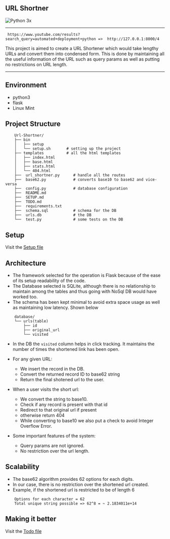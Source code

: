 ## URL Shortner 
![Python 3x](https://img.shields.io/pypi/pyversions/django?color=green&style=plastic)

---

```
 https://www.youtube.com/results?search_query=automated+deployment+python =>  http://127.0.0.1:8000/4
```

This project is aimed to create a URL Shortener which would take lengthy URLs and convert them into condensed form. This is done by maintaining all the useful information of the URL such as query params as well as putting no restrictions on URL length. 

---

## Environment

* python3
* flask
* Linux Mint


## Project Structure
```
    Url-Shortner/
    ├── bin
    │	├── setup
    │   └── setup.sh 	   # setting up the project
    ├── templates          # all the html templates         
    │   ├── index.html          
    │   ├── base.html         
    │   ├── stats.html 
    │	└── 404.html          
    ├──  url_shortner.py      # handle all the routes
    ├──  base62.py            # converts base10 to base62 and vice-versa
    ├──  config.py            # database configuration
    ├──  README.md
    ├──  SETUP.md
    ├──  TODO.md
    ├──  requirements.txt
    ├──  schema.sql           # schema for the DB
    ├──  urls.db              # the DB
    └──  test.py 	          # some tests on the DB
```

## Setup

Visit the [Setup file](SETUP.md)

## Architecture

* The framework selected for the operation is Flask because of the ease of its setup readability of the code.
* The Database selected is SQLite, although there is no relationship to maintain among
the tables and thus going with NoSql DB would have worked too.
* The schema has been kept minimal to avoid extra space usage as well as maintaining low latency. Shown below
```	
	database/
	└── urls(table)
		├── id
		├── original_url
		└── visited

```
* In the DB the `visited` column helps in click tracking. It maintains the number of times the shortened link has been open.
* For any given URL:
	* We insert the record in the DB.
	* Convert the returned record ID to base62 string
	* Return the final shotened url to the user.

* When a user visits the short url:
	* We convert the string to base10.
	* Check if any record is present with that id
	* Redirect to that original url if present
	* otherwise return 404
	* While converting to base10 we also put a check to avoid Integer Overflow Error.

* Some important features of the system:
	* Query params are not ignored.
	* No restriction over the url length.


## Scalability

* The base62 algorithm provides 62 options for each digits.
* In our case, there is no restriction over the shortened url created.
* Example, if the shortened url is restricted to be of length 6
```
	Options for each character = 62
	Total unique string possible => 62^8 = ~ 2.1834011e+14
```

## Making it better

Visit the [Todo file](TODO.md)
